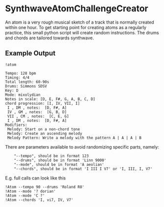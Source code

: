 # SynthwaveAtomChallengeCreator

An atom is a very rough musical sketch of a track that is normally created within one hour. To get starting point for
creating atoms as a regularly practice, this small python script will create random instructions. The drums and chords
are tailored towards synthwave.

## Example Output

```
!atom

Tempo: 128 bpm
Timing: 4/4
Total length: 60-90s
Drums: Simmons SDSV
Key: D
Mode: mixolydian 
Notes in scale: [D, E, F#, G, A, B, C, D]
chord progression: [I, IV, VII, I] 
 I , DM , notes:  [D, F#, A]
 IV , GM , notes:  [G, B, D]
 VII , CM , notes:  [C, E, G]
 I , DM , notes:  [D, F#, A]
Modifiers: 
 Melody: Start on a non-chord tone
 Melody: Create an ascending melody
 Melody Pattern: Write a melody with the pattern A | A | A | B
```

There are parameters available to avoid randomizing specific parts, namely:

```
    "--tempo", should be in format 123
    "--drums", should be in format 'Linn 9000'
    "--mode", should be in format 'A aeolian'
    "--chords", should be in format 'I III I V7' or 'I, III, I, V7'
```

E.g. full calls can look like this

```
!Atom --tempo 90 --drums 'Roland R8'
!Atom --mode '? dorian' 
!Atom --mode 'C ?'
!Atom --chords 'I, vi7, IV, V7'
```